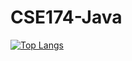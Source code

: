 # CSE174-Java
[![Top Langs](https://github-readme-stats.vercel.app/api/top-langs/?username=apb115)](https://github.com/apb115/github-readme-stats)
